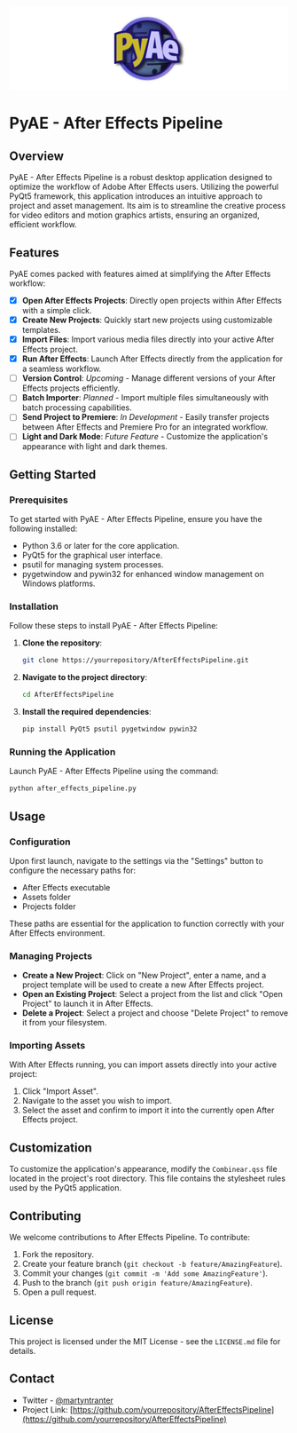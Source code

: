 ![PyAE Logo](images/logo_banner.png)

# PyAE - After Effects Pipeline

## Overview

PyAE - After Effects Pipeline is a robust desktop application designed to optimize the workflow of Adobe After Effects users. Utilizing the powerful PyQt5 framework, this application introduces an intuitive approach to project and asset management. Its aim is to streamline the creative process for video editors and motion graphics artists, ensuring an organized, efficient workflow.

## Features

PyAE comes packed with features aimed at simplifying the After Effects workflow:

- [x] **Open After Effects Projects**: Directly open projects within After Effects with a simple click.
- [x] **Create New Projects**: Quickly start new projects using customizable templates.
- [x] **Import Files**: Import various media files directly into your active After Effects project.
- [x] **Run After Effects**: Launch After Effects directly from the application for a seamless workflow.
- [ ] **Version Control**: *Upcoming* - Manage different versions of your After Effects projects efficiently.
- [ ] **Batch Importer**: *Planned* - Import multiple files simultaneously with batch processing capabilities.
- [ ] **Send Project to Premiere**: *In Development* - Easily transfer projects between After Effects and Premiere Pro for an integrated workflow.
- [ ] **Light and Dark Mode**: *Future Feature* - Customize the application's appearance with light and dark themes.

## Getting Started

### Prerequisites

To get started with PyAE - After Effects Pipeline, ensure you have the following installed:

- Python 3.6 or later for the core application.
- PyQt5 for the graphical user interface.
- psutil for managing system processes.
- pygetwindow and pywin32 for enhanced window management on Windows platforms.

### Installation

Follow these steps to install PyAE - After Effects Pipeline:

1. **Clone the repository**:
    ```bash
    git clone https://yourrepository/AfterEffectsPipeline.git
    ```
    
2. **Navigate to the project directory**:
    ```bash
    cd AfterEffectsPipeline
    ```
    
3. **Install the required dependencies**:
    ```bash
    pip install PyQt5 psutil pygetwindow pywin32
    ```

### Running the Application

Launch PyAE - After Effects Pipeline using the command:
```bash
python after_effects_pipeline.py
```

## Usage

### Configuration

Upon first launch, navigate to the settings via the "Settings" button to configure the necessary paths for:

- After Effects executable
- Assets folder
- Projects folder

These paths are essential for the application to function correctly with your After Effects environment.

### Managing Projects

- **Create a New Project**: Click on "New Project", enter a name, and a project template will be used to create a new After Effects project.
- **Open an Existing Project**: Select a project from the list and click "Open Project" to launch it in After Effects.
- **Delete a Project**: Select a project and choose "Delete Project" to remove it from your filesystem.

### Importing Assets

With After Effects running, you can import assets directly into your active project:

1. Click "Import Asset".
2. Navigate to the asset you wish to import.
3. Select the asset and confirm to import it into the currently open After Effects project.

## Customization

To customize the application's appearance, modify the `Combinear.qss` file located in the project's root directory. This file contains the stylesheet rules used by the PyQt5 application.

## Contributing

We welcome contributions to After Effects Pipeline. To contribute:

1. Fork the repository.
2. Create your feature branch (`git checkout -b feature/AmazingFeature`).
3. Commit your changes (`git commit -m 'Add some AmazingFeature'`).
4. Push to the branch (`git push origin feature/AmazingFeature`).
5. Open a pull request.

## License

This project is licensed under the MIT License - see the `LICENSE.md` file for details.

## Contact

- Twitter - [@martyntranter](https://twitter.com/martyntranter)
- Project Link: [https://github.com/yourrepository/AfterEffectsPipeline](https://github.com/yourrepository/AfterEffectsPipeline)
